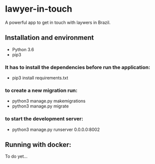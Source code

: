 # lawyer-in-touch
A powerful app to get in touch with laywers in Brazil.

## Installation and environment
* Python 3.6
* pip3

### It has to install the dependencies before run the application:
* pip3 install requirements.txt

### to create a new migration run:
* python3 manage.py makemigrations
* python3 manage.py migrate

### to start the development server:
* python3 manage.py runserver 0.0.0.0:8002

## Running with docker:
To do yet...

